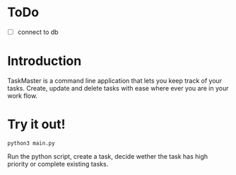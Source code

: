 # ToDo

- [ ] connect to db

# Introduction

TaskMaster is a command line application that lets you keep track of your tasks. Create, update and delete tasks with ease where ever you are in your work flow.

# Try it out!

```
python3 main.py
```

Run the python script, create a task, decide wether the task has high priority or complete existing tasks.
